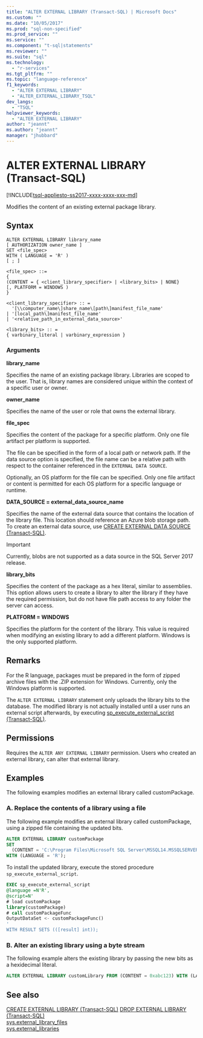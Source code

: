 ```yaml
---
title: "ALTER EXTERNAL LIBRARY (Transact-SQL) | Microsoft Docs"
ms.custom: ""
ms.date: "10/05/2017"
ms.prod: "sql-non-specified"
ms.prod_service: ""
ms.service: ""
ms.component: "t-sql|statements"
ms.reviewer: ""
ms.suite: "sql"
ms.technology: 
  - "r-services"
ms.tgt_pltfrm: ""
ms.topic: "language-reference"
f1_keywords: 
  - "ALTER EXTERNAL LIBRARY"
  - "ALTER_EXTERNAL_LIBRARY_TSQL"
dev_langs: 
  - "TSQL"
helpviewer_keywords: 
  - "ALTER EXTERNAL LIBRARY"
author: "jeannt"
ms.author: "jeannt"
manager: "jhubbard"
---
```

# ALTER EXTERNAL LIBRARY (Transact-SQL)  

[!INCLUDE[tsql-appliesto-ss2017-xxxx-xxxx-xxx-md](../../includes/tsql-appliesto-ss2017-xxxx-xxxx-xxx-md.md)]

Modifies the content of an existing external package library.

## Syntax

```
ALTER EXTERNAL LIBRARY library_name
[ AUTHORIZATION owner_name ]
SET <file_spec>
WITH ( LANGUAGE = 'R' )
[ ; ]

<file_spec> ::=
{
(CONTENT = { <client_library_specifier> | <library_bits> | NONE}
[, PLATFORM = WINDOWS )
}

<client_library_specifier> :: =
  '[\\computer_name\]share_name\[path\]manifest_file_name'
| '[local_path\]manifest_file_name'
| '<relative_path_in_external_data_source>'

<library_bits> :: =
{ varbinary_literal | varbinary_expression }
```

### Arguments

**library_name**

Specifies the name of an existing package library. Libraries are scoped to the user. That is, library names are considered unique within the context of a specific user or owner.

**owner_name**

Specifies the name of the user or role that owns the external library.

**file_spec**

Specifies the content of the package for a specific platform. Only one file artifact per platform is supported.

The file can be specified in the form of a local path or network path. If the data source option is specified, the file name can be a relative path with respect to the container referenced in the `EXTERNAL DATA SOURCE`.

Optionally, an OS platform for the file can be specified. Only one file artifact or content is permitted for each OS platform for a specific language or runtime.

**DATA_SOURCE = external_data_source_name**

Specifies the name of the external data source that contains the location of the library file. This location should reference an Azure blob storage path. To create an external data source, use [CREATE EXTERNAL DATA SOURCE (Transact-SQL)](create-external-data-source-transact-sql.md).

> [!IMPORTANT] 
> Currently, blobs are not supported as a data source in the SQL Server 2017 release.

**library_bits**

Specifies the content of the package as a hex literal, similar to assemblies. This option allows users to create a library to alter the library if they have the required permission, but do not have file path access to any folder the server can access.

**PLATFORM = WINDOWS**

Specifies the platform for the content of the library. This value is required when modifying an existing library to add a different platform. Windows is the only supported platform.

## Remarks

For the R language, packages must be prepared in the form of zipped archive files with the .ZIP extension for Windows. Currently, only the Windows platform is supported.  

The `ALTER EXTERNAL LIBRARY` statement only uploads the library bits to the database. The modified library is not actually installed until a user runs an external script afterwards, by executing [sp_execute_external_script (Transact-SQL)](../../relational-databases/system-stored-procedures/sp-execute-external-script-transact-sql.md).

## Permissions

Requires the `ALTER ANY EXTERNAL LIBRARY` permission. Users who created an external library, can alter that external library.

## Examples

The following examples modifies an external library called customPackage.

### A. Replace the contents of a library using a file

The following example modifies an external library called customPackage, using a zipped file containing the updated bits.

```sql
ALTER EXTERNAL LIBRARY customPackage 
SET 
  (CONTENT = 'C:\Program Files\Microsoft SQL Server\MSSQL14.MSSQLSERVER\customPackage.zip')
WITH (LANGUAGE = 'R');
```  

To install the updated library, execute the stored procedure `sp_execute_external_script`.

```sql   
EXEC sp_execute_external_script 
@language =N'R', 
@script=N'
# load customPackage
library(customPackage)
# call customPackageFunc
OutputDataSet <- customPackageFunc()
'
WITH RESULT SETS (([result] int));
```

### B. Alter an existing library using a byte stream

The following example alters the existing library by passing the new bits as a hexidecimal literal.

```SQL
ALTER EXTERNAL LIBRARY customLibrary FROM (CONTENT = 0xabc123) WITH (LANGUAGE = 'R');
```

## See also  

[CREATE EXTERNAL LIBRARY (Transact-SQL)](create-external-library-transact-sql.md)
[DROP EXTERNAL LIBRARY (Transact-SQL)](drop-external-library-transact-sql.md)  
[sys.external_library_files](../../relational-databases/system-catalog-views/sys-external-library-files-transact-sql.md)  
[sys.external_libraries](../../relational-databases/system-catalog-views/sys-external-libraries-transact-sql.md)  
